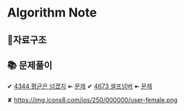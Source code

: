 # Algorithm Note

## 📁자료구조

## 📚 문제풀이 
✔ [4344 평균은 넘겠지]() ➼ [문제](https://www.acmicpc.net/problem/4344)
✔ [4673 셀프넘버]() ➼ [문제](https://www.acmicpc.net/problem/4673)


✘ https://img.icons8.com/ios/250/000000/user-female.png